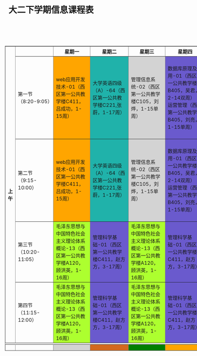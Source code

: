 <html>
<head>
<meta charset="utf-8">
<style type="text/css">
table{
        width:1000px;
        height:1000px;
        margin:100px;
    }
td{
  text-align: left;
  width:125px;
  height:100px;
  }
    
th
  {
  background-color:lightblue;
  color:black;
  }
</style>
</head>

<body>
    
<h1 align="center">大二下学期信息课程表</h1>
<table align="center"  border="1px" >
<tr align="center">
    
<th rowspan="5">上午</th>
<th></th>
<th>星期一</th>
<th>星期二</th>
<th>星期三</th>
<th>星期四</th>
<th>星期五</th>
<th>星期六</th>
<th>星期日</th>
</tr>
<tr>
<td>第一节（8:20-9:05）</td>
<td style="background-color:orange">web应用开发技术-01（西区第一公共教学楼C411，吕成功，1-15周）</td>
<td style="background-color:lightseagreen">大学英语四级（A）-64（西区第一公共教学楼C221,张蔚，1-17周）</td>
<td style="background-color:lightgrey">管理信息系统-02（西区第一公共教学楼C105，刘烨，1-15单周）</td>
<td style="background-color:slateblue">数据库原理及应用-01（西区第一公共教学楼B405，吴君，2-14双周）</br> 运营管理（西区第一公共教学楼B405，刘亮，1-15单周）</td>
<td style="background-color:lightseagreen">大学英语四级（A）-64（西区外语学院楼C219，张蔚，1-17单周） </br>大学英语四级（A）-64（西区第一公共教学楼C219，张蔚，2-16双周）</td>
<td></td>
<td></td>
</tr>
<tr>
<td>第二节（9:15-10:00）</td>
<td style="background-color:orange">web应用开发技术-01（西区第一公共教学楼C411，吕成功，1-15周）</td>
<td style="background-color:lightseagreen">大学英语四级（A）-64（西区第一公共教学楼C221,张蔚，1-17周）</td>
<td style="background-color:lightgrey">管理信息系统-02（西区第一公共教学楼C105，刘烨，1-15单周）</td>
<td style="background-color:slateblue">数据库原理及应用-01（西区第一公共教学楼B405，吴君，2-14双周）</br> 运营管理（西区第一公共教学楼B405，刘亮，1-15单周）</td>
<td style="background-color:lightseagreen">大学英语四级（A）-64（西区外语学院楼C219，张蔚，1-17单周）</br> 大学英语四级（A）-64（西区第一公共教学楼C219，张蔚，2-16双周）</td>
<td></td>
<td></td>
</tr>

<tr>
<td>第三节（10:20-11:05）</td>
<td style="background-color:greenyellow">毛泽东思想与中国特色社会主义理论体系概论-13（西区第一公共教学楼A120，顾洪英，1-16周）</td>
<td style="background-color:slateblue">管理科学基础-01（西区第一公共教学楼C411，赵方方，3-17周）</td>
<td style="background-color:greenyellow">毛泽东思想与中国特色社会主义理论体系概论-13（西区第一公共教学楼A120，顾洪英，1-16周）</td>
<td style="background-color:slateblue">管理科学基础-01（西区第一公共教学楼C411，赵方方，3-17周）</td>
<td style="background-color:crimson">运营管理（西区第一公共教学楼B405，刘亮，1-15周）</td>
<td></td>
<td></td>
</tr>
<tr>
<td>第四节（11:15-12:00）</td>
<td style="background-color:greenyellow">毛泽东思想与中国特色社会主义理论体系概论-13（西区第一公共教学楼A120，顾洪英，1-16周）</td>
<td style="background-color:slateblue">管理科学基础-01（西区第一公共教学楼C411，赵方方，3-17周）</td>
<td style="background-color:greenyellow">毛泽东思想与中国特色社会主义理论体系概论-13（西区第一公共教学楼A120，顾洪英，1-16周）</td>
<td style="background-color:slateblue">管理科学基础-01（西区第一公共教学楼C411，赵方方，3-17周）</td>
<td style="background-color:crimson">运营管理（西区第一公共教学楼B405，刘亮，1-15周）</td>
<td></td>
<td></td>
</tr>

<tr height="5px">

</tr>
<th rowspan="5">下午</th>
<tr>
<td>第五节（14:00-14:45）</td>
<td style="background-color:lightgrey">管理信息系统-02（西区第一公共教学楼C105，刘烨，1-15周）</td>
<td style="background-color:chocolate">形势与政策2-41（西区第一公共教学楼C123，李坤，5-7周）</td>
<td style="background-color:green">会计学-01（西区第一公共教学楼B101,刘晓晖1-17单周）</td>
<td style="background-color:orange">体育（四）-132（西区操场虚拟1，田建生，1-18周）</td>
<td style="background-color:greenyellow">毛泽东思想与中国特色社会主义理论体系概论-13（西区第一公共教学楼A120，顾洪英，1-16周）</td>
<td></td>
<td></td>
</tr>
<tr>
<td>第六节（14:55-15:40）</td>
<td style="background-color:lightgrey">管理信息系统-02（西区第一公共教学楼C105，刘烨，1-15周）</td>
<td style="background-color:chocolate">形势与政策2-41（西区第一公共教学楼C123，李坤，5-7周）</td>
<td  style="background-color:green">会计学-01（西区第一公共教学楼B101,刘晓晖1-17单周）</td>
<td style="background-color:orange">体育（四）-132（西区操场虚拟1，田建生，1-18周）</td>
<td style="background-color:greenyellow">毛泽东思想与中国特色社会主义理论体系概论-13（西区第一公共教学楼A120，顾洪英，1-16周）</td>
<td></td>
<td></td>
</tr>

<tr>
<td>第七节（16:00-16:45）</td>
<td style="background-color:purple">电子商务-01（西区第一公共教学楼B303，张亮，3-17周）</td>
<td style="background-color:slateblue">数据库原理及应用-01（西区第一公共教学楼B405，吴君，1-15周）</td>
<td></td>
<td style="background-color:green">会计学-01（西区第一公共教学楼B101，刘晓晖，1-17周）</td>
<td></td>
<td></td>
<td></td>
</tr>
<tr>
<td>第八节（16:55-17:40）</td>
<td style="background-color:purple">电子商务-01（西区第一公共教学楼B303，张亮，3-17周）</td>
<td style="background-color:slateblue">数据库原理及应用-01（西区第一公共教学楼B405，吴君，1-15周）</td>
<td></td>
<td style="background-color:green">会计学-01（西区第一公共教学楼B101，刘晓晖，1-17周）</td>
<td></td>
<td></td>
<td></td>
</tr>

<tr height="5px">

</tr>

<tr>
<th rowspan="2">晚上</th>  
<td>第九节（18:30-19:15）</td>
<td></td>
<td></td>
<td></td>
<td></td>
<td></td>
<td></td>
<td></td>
</tr>
<tr>
<td>第十节（19:25-20:10）</td>
<td></td>
<td></td>
<td></td>
<td></td>
<td></td>
<td></td>
<td></td>
</tr>

</table>
</body>
</html>
